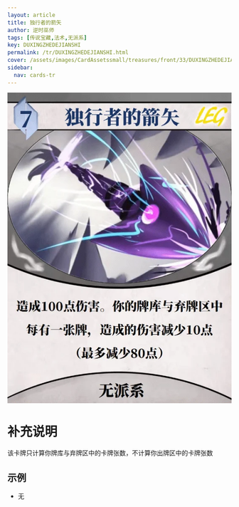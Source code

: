 ```yaml
---
layout: article
title: 独行者的箭矢
author: 逆时巫师
tags: [传说宝藏,法术,无派系]
key: DUXINGZHEDEJIANSHI
permalink: /tr/DUXINGZHEDEJIANSHI.html
cover: /assets/images/CardAssetssmall/treasures/front/33/DUXINGZHEDEJIANSHI.webp
sidebar:
  nav: cards-tr
---
```

![](/assets/images/CardAssets/treasures/front/33/DUXINGZHEDEJIANSHI.webp)

# 补充说明

该卡牌只计算你牌库与弃牌区中的卡牌张数，不计算你出牌区中的卡牌张数

## 示例

* 无